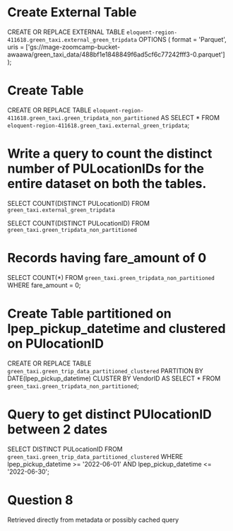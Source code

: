 # Create External Table
CREATE OR REPLACE EXTERNAL TABLE `eloquent-region-411618.green_taxi.external_green_tripdata`
OPTIONS (
  format = 'Parquet',
  uris = ['gs://mage-zoomcamp-bucket-awaawa/green_taxi_data/488bf1e1848849f6ad5cf6c77242fff3-0.parquet']
);

# Create Table
CREATE OR REPLACE TABLE `eloquent-region-411618.green_taxi.green_tripdata_non_partitioned` AS
SELECT * FROM `eloquent-region-411618.green_taxi.external_green_tripdata`;

# Write a query to count the distinct number of PULocationIDs for the entire dataset on both the tables.
SELECT COUNT(DISTINCT PULocationID)
FROM `green_taxi.external_green_tripdata`

SELECT COUNT(DISTINCT PULocationID)
FROM `green_taxi.green_tripdata_non_partitioned`

# Records having fare_amount of 0
SELECT COUNT(*)
FROM `green_taxi.green_tripdata_non_partitioned`
WHERE fare_amount = 0;

# Create Table partitioned on lpep_pickup_datetime and clustered on PUlocationID
CREATE OR REPLACE TABLE `green_taxi.green_trip_data_partitioned_clustered`
PARTITION BY DATE(lpep_pickup_datetime)
CLUSTER BY VendorID AS
SELECT * FROM `green_taxi.green_tripdata_non_partitioned`;

# Query to get distinct PUlocationID between 2 dates
SELECT DISTINCT PULocationID
FROM `green_taxi.green_trip_data_partitioned_clustered`
WHERE lpep_pickup_datetime >= '2022-06-01' AND lpep_pickup_datetime <= '2022-06-30';


# Question 8
Retrieved directly from metadata or possibly cached query